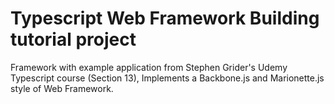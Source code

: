 # Typescript Web Framework Building tutorial project

Framework with example application from Stephen Grider's Udemy Typescript course (Section 13), Implements a Backbone.js and Marionette.js style of Web Framework.
